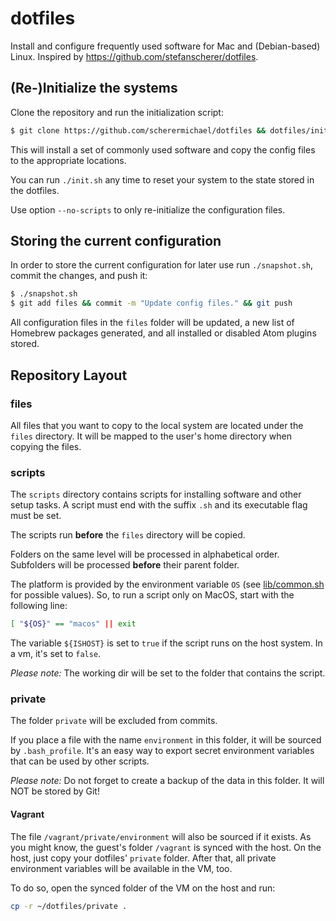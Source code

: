 # dotfiles

Install and configure frequently used software for Mac and (Debian-based) Linux. Inspired by https://github.com/stefanscherer/dotfiles.

## (Re-)Initialize the systems

Clone the repository and run the initialization script:

```bash
$ git clone https://github.com/scherermichael/dotfiles && dotfiles/init.sh
```

This will install a set of commonly used software and copy the config files to the appropriate locations.

You can run `./init.sh` any time to reset your system to the state stored in the dotfiles.

Use option `--no-scripts` to only re-initialize the configuration files.

## Storing the current configuration

In order to store the current configuration for later use run `./snapshot.sh`, commit the changes, and push it:

  ```bash
  $ ./snapshot.sh
  $ git add files && commit -m "Update config files." && git push
  ```

All configuration files in the `files` folder will be updated, a new list of Homebrew packages generated, and all installed or disabled Atom plugins stored.

## Repository Layout

### files

All files that you want to copy to the local system are located under the `files` directory. It will be mapped to the user's home directory when copying the files.

### scripts

The `scripts` directory contains scripts for installing software and other setup tasks. A script must end with the suffix `.sh` and its executable flag must be set.

The scripts run **before** the `files` directory will be copied.

Folders on the same level will be processed in alphabetical order. Subfolders will be processed **before** their parent folder.

The platform is provided by the environment variable `OS` (see [lib/common.sh](lib/common.sh) for possible values). So, to run a script only on MacOS, start with the following line:

```bash
[ "${OS}" == "macos" || exit
```

The variable `${ISHOST}` is set to `true` if the script runs on the host system. In a vm, it's set to `false`.

*Please note:* The working dir will be set to the folder that contains the script.

### private

The folder `private` will be excluded from commits.

If you place a file with the name `environment` in this folder, it will be sourced by `.bash_profile`. It's an easy way to export secret environment variables that can be used by other scripts.  

*Please note:* Do not forget to create a backup of the data in this folder. It will NOT be stored by Git!

#### Vagrant

The file `/vagrant/private/environment` will also be sourced if it exists. As you might know, the guest's folder `/vagrant` is synced with the host. On the host, just copy your dotfiles' `private` folder. After that, all private environment variables will be available in the VM, too.

To do so, open the synced folder of the VM on the host and run:

```bash
cp -r ~/dotfiles/private .
```
